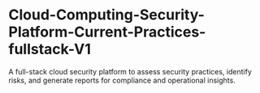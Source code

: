 # Cloud-Computing-Security-Platform-Current-Practices-fullstack-V1
 A full-stack cloud security platform to assess security practices, identify risks, and generate reports for compliance and operational insights.
